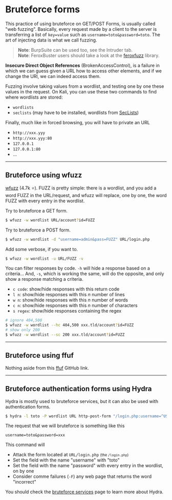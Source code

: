 # Bruteforce forms

<div class="row row-cols-md-2"><div>

This practice of using bruteforce on GET/POST Forms, is usually called "web fuzzing". Basically, every request made by a client to the server is transferring a list of `key=value` such as `username=toto&password=toto`. The art of injecting data is what we call fuzzing.

> **Note**: BurpSuite can be used too, see the Intruder tab.<br>
> **Note**: FeroxBuster users should take a look at the [feroxfuzz](https://github.com/epi052/feroxfuzz/) library.

**Insecure Direct Object References** (BrokenAccessControl), is a failure in which we can guess given a URL how to access other elements, and if we change the URl, we can indeed access them.

</div><div>

Fuzzing involve taking values from a wordlist, and testing one by one these values in the request. On Kali, you can use these two commands to find where wordlists are stored:

* `wordlists`
* `seclists` (may have to be installed, wordlists from [SecLists](https://github.com/danielmiessler/SecLists))

Finally, much like in forced browsing, you will have to private an URL

* `http://xxx.yyy`
* `http://xxx.yyy:80`
* `127.0.0.1`
* `127.0.0.1:80`
* ...
</div></div>

<hr class="sl">

## Bruteforce using wfuzz

<div class="row row-cols-md-2"><div>

[wfuzz](https://github.com/xmendez/wfuzz) (4.7k ⭐). FUZZ is pretty simple: there is a wordlist, and you add a word FUZZ in the URL/request, and wfuzz will replace, one by one, the word FUZZ with every entry in the wordlist.

Try to bruteforce a GET form.

```bash
$ wfuzz -w wordlist URL/account?id=FUZZ
```

Try to bruteforce a POST form.

```bash
$ wfuzz -w wordlist -d "username=admin&pass=FUZZ" URL/login.php
```

Add some verbose, if you want to.

```bash
$ wfuzz -w wordlist -u URL/FUZZ -v
```

</div><div>

You can filter responses by code. `-h` will hide a response based on a criteria... And, `-s`, which is working the same, will do the opposite, and only show a response matching a criteria. 

* `c code`: show/hide responses with this return code
* `l n`: show/hide responses with this $n$ number of lines
* `w n`: show/hide responses with this $n$ number of words
* `c n`: show/hide responses with this $n$ number of characters
* `s regex`: show/hide responses containing the regex

```bash
# ignore 404,500
$ wfuzz -w wordlist --hc 404,500 xxx.tld/account?id=FUZZ
# show only 200
$ wfuzz -w wordlist --sc 200 xxx.tld/account?id=FUZZ
```
</div></div>

<hr class="sr">

## Bruteforce using ffuf

<div class="row row-cols-md-2"><div>

Nothing aside from this [ffuf](https://github.com/ffuf/ffuf) GitHub link.
</div><div>
</div></div>

<hr class="sl">

## Bruteforce authentication forms using Hydra

<div class="row row-cols-md-2"><div>

Hydra is mostly used to bruteforce services, but it can also be used with authentication forms.

```bash
$ hydra -l toto -P wordlist URL http-post-form "/login.php:username=^USER^&password=^PASS^:F=incorrect" -V
```

<p class="mt-3">The request that we will bruteforce is something like this</p>

```none
username=toto&password=xxx
```
</div><div>

This command will

* Attack the form located at `URL/login.php` <small>(the `/login.php`)</small>
* Set the field with the name "username" with "toto"
* Set the field with the name "password" with every entry in the wordlist, on by one
* Consider comme failures (`-F`) any web page that returns the word "incorrect"

You should check the [bruteforce services](../../random/crack_password/hydra.md) page to learn more about Hydra.
</div></div>